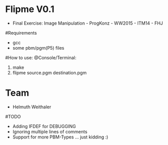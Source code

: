 # Flipme V0.1
- Final Exercise: Image Manipulation - ProgKonz - WW2015 - ITM14 - FHJ

#Requirements
- gcc
- some pbm/pgm(P5) files

#How to use: @Console/Terminal:
1. make
2. flipme source.pgm destination.pgm

# Team

* Helmuth Weithaler

#TODO
- Adding IFDEF for DEBUGGING
- Ignoring multiple lines of comments
- Support for more PBM-Types ... just kidding :)
